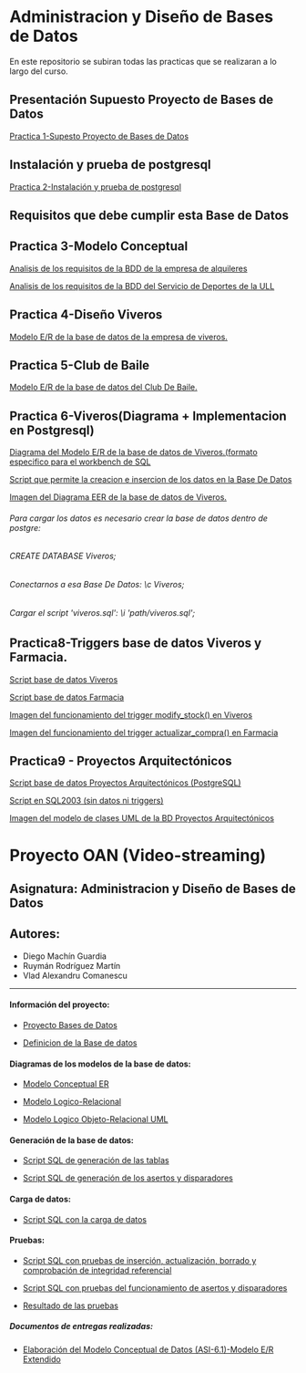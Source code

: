 # Administracion y Diseño de Bases de Datos


En este repositorio se subiran todas las practicas que se realizaran a lo largo del curso.

## Presentación Supuesto Proyecto de Bases de Datos

[Practica 1-Supesto Proyecto de Bases de Datos](https://github.com/Zanuro/BDD/blob/master/requisitos.md)

## Instalación y prueba de postgresql

[Practica 2-Instalación y prueba de postgresql](https://github.com/Zanuro/BDD/blob/master/Practica%20Instalación%20y%20prueba%20de%20postgresql.txt)

## Requisitos que debe cumplir esta Base de Datos

## Practica 3-Modelo Conceptual

[Analisis de los requisitos de la BDD de la empresa de alquileres](https://github.com/Zanuro/BDD/blob/master/Alquiler_Inmuebles.png)


[Analisis de los requisitos de la BDD del Servicio de Deportes de la ULL](https://github.com/Zanuro/BDD/blob/master/Copia-de-Deportes.png)

## Practica 4-Diseño Viveros
[Modelo E/R de la base de datos de la empresa de viveros.](https://github.com/Zanuro/BDD/blob/master/viveros.png)

## Practica 5-Club de Baile
[Modelo E/R de la base de datos del Club De Baile.](https://github.com/Zanuro/BDD/blob/master/ClubdeBaile.png)

## Practica 6-Viveros(Diagrama + Implementacion en Postgresql)
[Diagrama del Modelo E/R de la base de datos de Viveros.(formato especifico para el workbench de SQL](https://github.com/Zanuro/BDD/blob/master/eer_viveros_ruyman.mwb)

[Script que permite la creacion e insercion de los datos en la Base De Datos](https://github.com/Zanuro/BDD/blob/master/viveros.sql)

[Imagen del Diagrama EER de la base de datos de Viveros.](https://github.com/Zanuro/BDD/blob/master/workbench_viveros.png)
###### Para cargar los datos es necesario crear la base de datos dentro de postgre:
###### CREATE DATABASE Viveros;
###### Conectarnos a esa Base De Datos: \c Viveros;
###### Cargar el script 'viveros.sql': \i 'path/viveros.sql';

## Practica8-Triggers base de datos Viveros y Farmacia.

[Script base de datos Viveros](https://github.com/Zanuro/BDD/blob/master/Viveros/viveros-trigger-vlad_mod_debug.sql)

[Script base de datos Farmacia](https://github.com/Zanuro/BDD/blob/master/Farmacia/farmacia_datos_y_trigger.sql)

[Imagen del funcionamiento del trigger modify_stock() en Viveros](https://github.com/Zanuro/BDD/blob/master/Viveros/viveros_trigger_vlad.jpg)

[Imagen del funcionamiento del trigger actualizar_compra() en Farmacia](https://github.com/Zanuro/BDD/blob/master/Farmacia/farmacia_trigger.jpg)


## Practica9 - Proyectos Arquitectónicos

[Script base de datos Proyectos Arquitectónicos (PostgreSQL)](https://github.com/Zanuro/BDD/blob/master/ProyectoArquitectonico/proyectos.sql)

[Script en SQL2003 (sin datos ni triggers)](https://github.com/Zanuro/BDD/blob/master/ProyectoArquitectonico/proyectos_sql_2003.sql)

[Imagen del modelo de clases UML de la BD Proyectos Arquitectónicos](https://github.com/Zanuro/BDD/blob/master/ProyectoArquitectonico/esquema.png)

# Proyecto OAN (Video-streaming)



## Asignatura: Administracion y Diseño de Bases de Datos

## Autores:
- Diego Machín Guardia
- Ruymán Rodríguez Martín
- Vlad Alexandru Comanescu

***


#### Información del proyecto:

- [Proyecto Bases de Datos](https://github.com/Zanuro/BDD/blob/master/OAN/Proyecto%20de%20dise%C3%B1o%20de%20una.docx)

- [Definicion de la Base de datos](https://github.com/Zanuro/BDD/blob/master/OAN/Seminario1_Proyecto.docx)


#### Diagramas de los modelos de la base de datos:

- [Modelo Conceptual ER](https://github.com/Zanuro/BDD/blob/master/OAN/E-R-OAN.png)

- [Modelo Logico-Relacional](https://github.com/Zanuro/BDD/blob/master/OAN/OAN_logico_relacional.png)

- [Modelo Logico Objeto-Relacional UML]()


#### Generación de la base de datos:

- [Script SQL de generación de las tablas](https://github.com/Zanuro/BDD/blob/master/OAN/Script/OAN.sql)

- [Script SQL de generación de los asertos y disparadores](https://github.com/Zanuro/BDD/blob/master/OAN/Script/OAN_triggers.sql)


#### Carga de datos:

- [Script SQL con la carga de datos](https://github.com/Zanuro/BDD/blob/master/OAN/Script/OAN_datos.sql)


#### Pruebas:

- [Script SQL con pruebas de inserción, actualización, borrado y comprobación de integridad referencial](https://github.com/Zanuro/BDD/blob/master/OAN/Script/OAN_pruebas.sql)

- [Script SQL con pruebas del funcionamiento de asertos y disparadores](https://github.com/Zanuro/BDD/blob/master/OAN/Script/OAN_pruebas_triggers.sql)

- [Resultado de las pruebas]()


##### Documentos de entregas realizadas: 

- [Elaboración del Modelo Conceptual de Datos (ASI-6.1)-Modelo E/R Extendido](https://github.com/Zanuro/BDD/blob/master/OAN/Otros%20documentos/E_R.pdf)